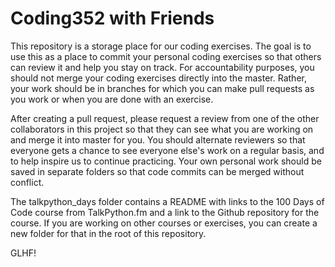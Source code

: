 # Coding352 with Friends
This repository is a storage place for our coding exercises. The goal is to use this as a place to commit your personal coding exercises so that others can review it and help you stay on track. For accountability purposes, you should not merge your coding exercises directly into the master. Rather, your work should be in branches for which you can make pull requests as you work or when you are done with an exercise. 


After creating a pull request, please request a review from one of the other collaborators in this project so that they can see what you are working on and merge it into master for you. You should alternate reviewers so that everyone gets a chance to see everyone else's work on a regular basis, and to help inspire us to continue practicing. Your own personal work should be saved in separate folders so that code commits can be merged without conflict.


The talkpython_days folder contains a README with links to the 100 Days of Code course from TalkPython.fm and a link to the Github repository for the course. If you are working on other courses or exercises, you can create a new folder for that in the root of this repository.


GLHF!
